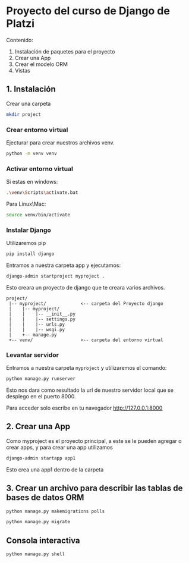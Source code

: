 # Proyecto del curso de Django de Platzi

Contenido:

1. Instalación de paquetes para el proyecto
2. Crear una App
3. Crear el modelo ORM
4. Vistas

## 1. Instalación

Crear una carpeta
```Bash
mkdir project
```

### Crear entorno virtual
Ejecturar para crear nuestros archivos venv. 
```Bash
python -m venv venv
```

### Activar entorno virtual

Si estas en windows:
```Bash
.\venv\Scripts\activate.bat
```

Para Linux\Mac:
```Bash
source venv/bin/activate
```
### Instalar Django

Utilizaremos pip
```Bash
pip install django
```
Entramos a nuestra carpeta app y ejecutamos:

```Bash
django-admin startproject myproject .
```

Esto creara un proyecto de django que te creara varios archivos.
```
project/                  
 |-- myproject/             <-- carpeta del Proyecto django
 |    |-- myproject/
 |    |    |-- __init__.py
 |    |    |-- settings.py
 |    |    |-- urls.py
 |    |    |-- wsgi.py
 |    +-- manage.py
 +-- venv/                  <-- carpeta del entorno virtual
```
### Levantar servidor
Entramos a nuestra carpeta `myproject` y utilizaremos el comando: 
```Bash
python manage.py runserver
```

Esto nos dara como resultado la url de nuestro servidor local que se desplego en el puerto 8000.

Para acceder solo escribe en tu navegador <a href='http://127.0.0.1:8000' target='_blank'>http://127.0.0.1:8000</a>

## 2. Crear una App

Como myproject es el proyecto principal, a este se le pueden agregar o crear apps, y para crear una app utilizamos

```Bash
django-admin startapp app1
```

Esto crea una app1 dentro de la carpeta


## 3. Crear un archivo para describir las tablas de bases de datos ORM
```Bash
python manage.py makemigrations polls
````

```Bash
python manage.py migrate
````

## Consola interactiva
```Bash
python manage.py shell
```
